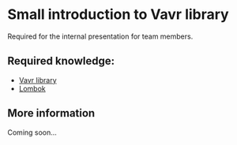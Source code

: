 # Small introduction to Vavr library

Required for the internal presentation for team members.

## Required knowledge:

- [Vavr library](https://www.vavr.io/)
- [Lombok](https://projectlombok.org/)

## More information

Coming soon...